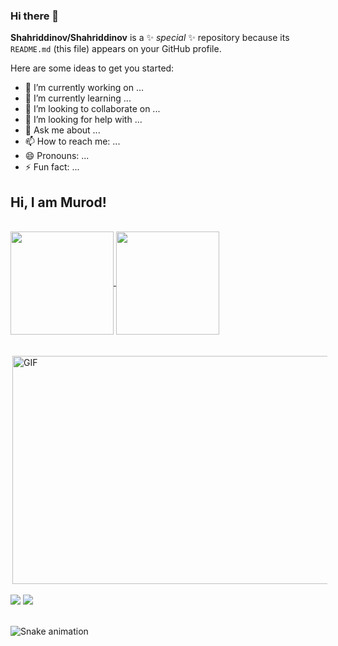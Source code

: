 ### Hi there 👋


**Shahriddinov/Shahriddinov** is a ✨ _special_ ✨ repository because its `README.md` (this file) appears on your GitHub profile.

Here are some ideas to get you started:

- 🔭 I’m currently working on ...
- 🌱 I’m currently learning ...
- 👯 I’m looking to collaborate on ...
- 🤔 I’m looking for help with ...
- 💬 Ask me about ...
- 📫 How to reach me: ...
- 😄 Pronouns: ...
- ⚡ Fun fact: ...

## Hi, I am Murod! 
</br>

 <div>
  <a href="https://github.com/Shahriddinov">
   <img align="center" height="165" src="https://github-readme-stats.vercel.app/api/top-langs/?username=Shahriddinov&layout=compact&langs_count=16&theme=dracula"/>
    <img align="center" height="165" src="https://github-readme-stats.vercel.app/api?username=Shahriddinov&show_icons=true&theme=dracula&include_all_commits=true&count_private=true&hide=issues"/>
</div>

  <!-- <div style="position:relative;width:fit-content;height:fit-content;">
      <iframe allow="autoplay;" allowfullscreen style="border:none" src="https://clipchamp.com/watch/Hv3l9YXUBbo/embed"
          width="640" height="360"></iframe>
  </div> -->

  </br>
  </br>
<div style='display:flex;' >
  <img align="right" alt="GIF" src="https://github.com/abhisheknaiidu/abhisheknaiidu/blob/master/code.gif?raw=true" width="540" height="365" />

<table>
  <tr>
    <td align="center" width="96">
        <img src="https://techstack-generator.vercel.app/js-icon.svg" alt="icon" width="65" height="65" />
      <br>Javascript
    </td>
    <td align="center" width="96">
        <img src="https://techstack-generator.vercel.app/graphql-icon.svg" alt="icon" width="65" height="65" />
      <br>GraphQL
    </td>
    <td align="center" width="96">
        <img src="https://techstack-generator.vercel.app/restapi-icon.svg" alt="icon" width="65" height="65" />
      <br>Rest
    </td>
  </tr>

  <tr>
    <td align="center" width="96"> 
        <img src="https://user-images.githubusercontent.com/25181517/192108372-f71d70ac-7ae6-4c0d-8395-51d8870c2ef0.png" width="48" height="48" alt="Git" />
      <br>Git
    </td>
    <td align="center" width="96">
        <img src="https://user-images.githubusercontent.com/25181517/192108374-8da61ba1-99ec-41d7-80b8-fb2f7c0a4948.png" width="48" height="48" alt="GitHub" />
      <br>Github
    </td>
    <td align="center"  width="96">
        <img src="https://skillicons.dev/icons?i=html" width="48" height="48" alt="HTML" />
      <br>HTML
    </td>
    </tr>
    <tr>
     <td align="center" width="96">
        <img src="https://skillicons.dev/icons?i=css" width="48" height="48" alt="css" />
      <br>CSS
    </td>
    <td align="center"  width="96">
        <img src="https://skillicons.dev/icons?i=bootstrap" width="48" height="48" alt="bootstrap" />
      <br>Bootstrap
    </td>
    <td align="center" width="96">
        <img src="https://skillicons.dev/icons?i=postgres" width="48" height="48" alt="PostgreSQL" />
      <br>PostgreSQL
    </td>
    </tr>
 <tr>
   <td align="center" width="96">
        <img src="https://skillicons.dev/icons?i=redis" width="48" height="48" alt="redis" />
      <br>redis
    </td>
        <td align="center" width="96">
        <img src="https://user-images.githubusercontent.com/25181517/192109061-e138ca71-337c-4019-8d42-4792fdaa7128.png" width="48" height="48" alt="Postman" />
      <br>Postman
    </td>
            <td align="center" width="96">
        <img src="https://skillicons.dev/icons?i=mysql" width="48" height="48" alt="mysql" />
      <br>MySQL
    </td>
 </tr>
</table>
</div>
  
</br>

<div> 
  <a href="https://t.me/murod2909" target="_blank"><img src="https://img.shields.io/badge/-Telegram-%230077B5?style=for-the-badge&logo=telegram&logoColor=white"  
  target='_blank'></a>
  <a href="https://www.linkedin.com/in/murod-shahriddinov-679252215/" target="_blank"><img src="https://img.shields.io/badge/-Linkedin-%230077B5?style=for-the-badge&logo=linkedin&logoColor=white"  
  target='_blank'></a>
 </br>
</br>
 
  ![Snake animation](https://github.com/Shahriddinov/blob/output/github-contribution-grid-snake.svg)
 
</div>